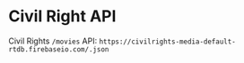 # Civil Right API 

Civil Rights `/movies` API: `https://civilrights-media-default-rtdb.firebaseio.com/.json`
